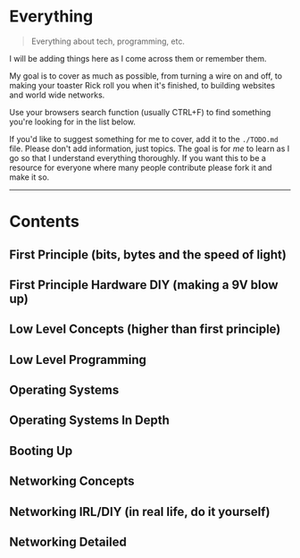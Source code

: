 # Everything
> Everything about tech, programming, etc.

I will be adding things here as I come across them or remember them.

My goal is to cover as much as possible, from turning a wire
on and off, to making your toaster Rick roll you when it's finished,
to building websites and world wide networks.

Use your browsers search function (usually CTRL+F) to
find something you're looking for in the list below.

If you'd like to suggest something for me to cover, add it to
the `./TODO.md` file. Please don't add information, just
topics. The goal is for *me* to learn as I go so that I understand
everything thoroughly. If you want this to be a resource for everyone
where many people contribute please fork it and make it so.

---

# Contents
## First Principle (bits, bytes and the speed of light)

## First Principle Hardware DIY (making a 9V blow up)

## Low Level Concepts (higher than first principle)

## Low Level Programming

## Operating Systems

## Operating Systems In Depth

## Booting Up

## Networking Concepts

## Networking IRL/DIY (in real life, do it yourself)

## Networking Detailed


